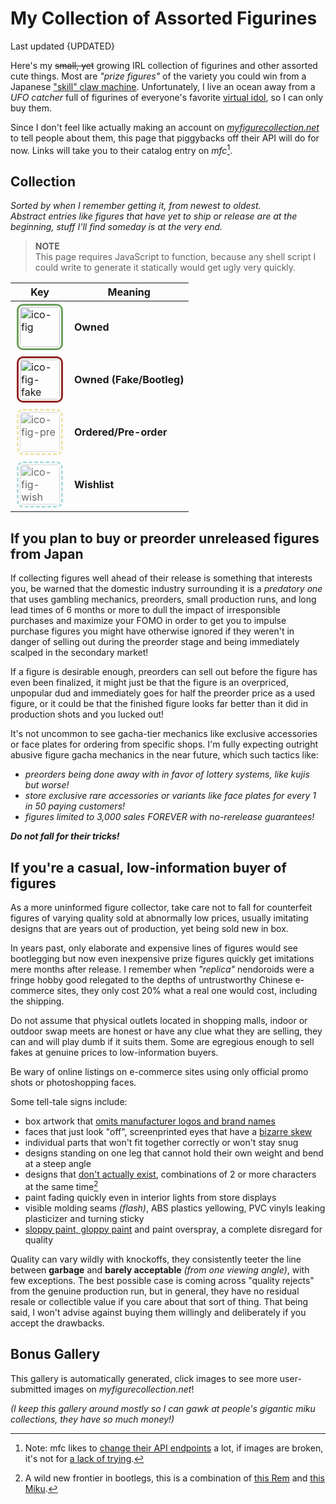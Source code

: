 <!-- started 2022/4/21 -->
<!-- updated 2023/6/23 -->

# My Collection of Assorted Figurines
Last updated {UPDATED}

Here's my ~~small, yet~~ growing IRL collection of figurines and other assorted cute things.
Most are _"prize figures"_ of the variety you could win from a Japanese ["skill" claw machine][claw].
Unfortunately, I live an ocean away from a _UFO catcher_ full of figurines of everyone's favorite [virtual idol][micker], so I can only buy them.

Since I don't feel like actually making an account on _[myfigurecollection.net][mfc]_ to tell people about them, this page that piggybacks off their API will do for now. Links will take you to their catalog entry on _mfc_[^api].

[claw]: https://www.youtube.com/watch?v=93c9oTU7ut0
[micker]: https://www.youtube.com/watch?v=f91sM4rI76w&hl=en
[mfc]: https://myfigurecollection.net
[^api]:
	Note: mfc likes to [change their API endpoints][1] a lot, if images are broken, it's not for [a lack of trying][2].

	[1]: https://github.com/microsounds/microsounds.github.io/commit/10c49ea
	[2]: https://raw.githubusercontent.com/microsounds/microsounds.github.io/master/.scripts/fetch-figure-pics.sh

## Collection
_Sorted by when I remember getting it, from newest to oldest.
<br />Abstract entries like figures that have yet to ship or release are at the beginning, stuff I'll find someday is at the very end._

<div id="fig-thumbs">
<noscript>
<blockquote>
<p><strong>NOTE</strong><br/>
	This page requires JavaScript to function, because any shell script I could write to generate it statically would get ugly very quickly.</p>
</blockquote>
</noscript>

</div>

<div class="aside right">

| Key | Meaning |
| -- | -- |
| ![ico-fig]({DOC_ROOT}/notes/assets/miku-nendo.jpg) | **Owned** |
| ![ico-fig-fake]({DOC_ROOT}/notes/assets/miku-nendo.jpg) | **Owned (Fake/Bootleg)** |
| ![ico-fig-pre]({DOC_ROOT}/notes/assets/miku-nendo.jpg) | **Ordered/Pre-order** |
| ![ico-fig-wish]({DOC_ROOT}/notes/assets/miku-nendo.jpg) | **Wishlist** |

</div>

## If you plan to buy or preorder unreleased figures from Japan
If collecting figures well ahead of their release is something that interests you, be warned that the domestic industry surrounding it is a _predatory one_ that uses gambling mechanics, preorders, small production runs, and long lead times of 6 months or more to dull the impact of irresponsible purchases and maximize your FOMO in order to get you to impulse purchase figures you might have otherwise ignored if they weren't in danger of selling out during the preorder stage and being immediately scalped in the secondary market!

If a figure is desirable enough, preorders can sell out before the figure has even been finalized, it might just be that the figure is an overpriced, unpopular dud and immediately goes for half the preorder price as a used figure, or it could be that the finished figure looks far better than it did in production shots and you lucked out!

It's not uncommon to see gacha-tier mechanics like exclusive accessories or face plates for ordering from specific shops.
I'm fully expecting outright abusive figure gacha mechanics in the near future, which such tactics like:
* _preorders being done away with in favor of lottery systems, like kujis but worse!_
* _store exclusive rare accessories or variants like face plates for every 1 in 50 paying customers!_
* _figures limited to 3,000 sales FOREVER with no-rerelease guarantees!_

***Do not fall for their tricks!***


## If you're a casual, low-information buyer of figures
As a more uninformed figure collector, take care not to fall for counterfeit figures of varying quality sold at abnormally low prices, usually imitating designs that are years out of production, yet being sold new in box.

In years past, only elaborate and expensive lines of figures would see bootlegging but now even inexpensive prize figures quickly get imitations mere months after release.
I remember when _"replica"_ nendoroids were a fringe hobby good relegated to the depths of untrustworthy Chinese e-commerce sites, they only cost 20% what a real one would cost, including the shipping.

Do not assume that physical outlets located in shopping malls, indoor or outdoor swap meets are honest or have any clue what they are selling, they can and will play dumb if it suits them. Some are egregious enough to sell fakes at genuine prices to low-information buyers.

Be wary of online listings on e-commerce sites using only official promo shots or photoshopping faces.

Some tell-tale signs include:
* box artwork that [omits manufacturer logos and brand names](https://myfigurecollection.net/picture/2402764)
* faces that just look "off", screenprinted eyes that have a [bizarre skew](https://myfigurecollection.net/picture/2182516)
* individual parts that won't fit together correctly or won't stay snug
* designs standing on one leg that cannot hold their own weight and bend at a steep angle
* designs that [don't actually exist](https://myfigurecollection.net/picture/3267308), combinations of 2 or more characters at the same time[^rem]
* paint fading quickly even in interior lights from store displays
* visible molding seams _(flash)_, ABS plastics yellowing, PVC vinyls leaking plasticizer and turning sticky
* [sloppy paint, gloppy paint](https://myfigurecollection.net/picture/2529349) and paint overspray, a complete disregard for quality

Quality can vary wildly with knockoffs, they consistently teeter the line between **garbage** and **barely acceptable** _(from one viewing angle)_, with few exceptions.
The best possible case is coming across "quality rejects" from the genuine production run, but in general, they have no residual resale or collectible value if you care about that sort of thing.
That being said, I won't advise against buying them willingly and deliberately if you accept the drawbacks.

[^rem]: A wild new frontier in bootlegs, this is a combination of
	[this Rem](https://myfigurecollection.net/item/1047417) and [this Miku](https://myfigurecollection.net/item/944728).

## Bonus Gallery
This gallery is automatically generated, click images to see more user-submitted images on _myfigurecollection.net_!

_(I keep this gallery around mostly so I can gawk at people's gigantic miku collections, they have so much money!)_

<div class="gallery" id="fig-gallery">
</div>

<style type="text/css">
	[alt*="fig"] {
		border-radius: 10px;
		border: 3px #6B9F5B solid;
		padding: 2px;
		margin: 2px;
		height: 64px;
		width: 64px;
	}
	[alt*="fig"]:hover { opacity: unset; }
	[alt*="fake"] {	border: 3px #932525 solid; }
	[alt*="pre"] {	border: 3px #E1D97A dashed; opacity: 65%; }
	[alt*="wish"] {	border: 3px #86CDCD dashed; opacity: 65%; }
</style>

<script type="text/javascript">
/* <![CDATA[ */
'use strict';

var figs = [
	/* MFC id, unknown MFC image hash key, alt text description
	 * MFC ids prepended with x are knockoffs
	 */

	/* preorders */
	[ 'p1473760', 'fe3fe', 'good smile inugami korone nendoroid #1861' ],
	[ 'p1473759', '82d19', 'good smile nekomata okayu nendoroid #1860' ],
	[ 'p1782785', '17fdb', 'furyu exc∞d creative miku cyber future ver.' ],
	[ 'p1618453', '9b371', 'good smile pop up parade OMGkawaiiAngel' ],
	[ 'p1780064', '4d72e', 'taito miku artist masterpiece birthday 2023 ver.' ],
	[ 'p1873722', '4bef0', 'taito miku fashion figure uniform ver.' ],
	[ 'p1696654', '98c36', 'furyu miku flower fairy noodle stopper' ],
	[ 'p945860', '328b2', 'good smile miku nendoroid doll' ],
	[ 'p1226915', '1067b', 'good smile miku date outfit ver. nendoroid doll' ],
	[ 'p1616455', '1154b', 'good smile pop up parade miku DECO*27 the vampire ver. L' ],
	[ 'p1779734', 'e4220', 'taito miku fashion figure subculture ver.' ],

	[ '1335582', '0d57a', 'sega sakura miku v3 SPM' ],
	[ '1571286', '62065', 'sega miku christmas 2022 SPM' ],
	[ '1479579', '350f9', 'sega miku 15th anniversary kei ver. SPM' ],
	[ '1549222', '43de2', 'sega miku 15th anniversary zhou ver. SPM' ],
	[ '1376115', '30a86', 'good smile racing AMG 2021 SUPER GT round 3' ],
	[ '1275355', '94c12', 'sega preciality special nuigurumi sakura miku' ],
	[ '1213389', '85cfa', 'good smile genshin impact venti nendoroid #1795' ],
	[ '1189088', 'f9b14', 'good smile hatsune miku nt nendoroid #1701' ],
	[ '1499800', '04668', 'taito miku artist masterpiece latidos 2022 ver.' ],
	[ '1220581', '696bc', 'taito miku artist masterpiece pricess arabian ver.' ],

	/* this is bloat
	[ '1536230', 'b1904', 're-ment miku miku ♪ room miniature #1 of 8' ],
	[ '1536252', 'a8865', 're-ment miku miku ♪ room miniature #2 of 8' ],
	[ '1536231', '5efb0', 're-ment miku miku ♪ room miniature #3 of 8' ],
	[ '1536233', '7215f', 're-ment miku miku ♪ room miniature #4 of 8' ],
	[ '1536234', 'a0238', 're-ment miku miku ♪ room miniature #5 of 8' ],
	[ '1536236', '07d51', 're-ment miku miku ♪ room miniature #6 of 8' ],
	[ '1536237', 'aea78', 're-ment miku miku ♪ room miniature #7 of 8' ],
	[ '1536238', 'a3e5c', 're-ment miku miku ♪ room miniature #8 of 8' ],
	*/

	[ 'x1214387', 'ea438', 'knockoff taito miku wonderland rapunzel' ],
	[ 'x314683', 'e7d29', 'knockoff sega miku fuwa fuwa nuigurumi plush (strap)' ],
	[ 'x370088', '27dfa', 'knockoff sega miku fuwa fuwa mega jumbo nuigurumi plush' ],
	[ 'x514129', '00fa6', 'knockoff sega nyanko miku fuwa fuwa mega jumbo nuigurumi plush' ],
	[ 'x809190', '8d2a0', 'knockoff furyu miku noodle stopper figure' ],
	[ 'x2987', '9fa5f', 'knockoff max factory figma miku #014' ],
	[ '401018', 'bfb66', 'sega project diva innocent SPM miku' ],
	[ '718192', '29017', 'hatsune miku 2nd season Winter ver.' ],
	[ '1251026', 'e36e0', 'bandai q posket miku type a' ],
	[ '944728', 'c98b0', 'furyu miku bicute bunnies' ],
	[ '1311067', '82a91', 'taito miku artist masterpiece princess alice' ],
	[ '1268909', 'f4650', 'taito miku artist masterpiece 14th anniv.' ],
	[ '1293291', 'c95e9', 'furyu sakura miku noodle stopper' ],
	[ '886807', '5b4b2', 'taito sakura miku 2020 ver.' ],
	[ '1216990', '90105', 'racing miku 2021 espresto' ],
	[ '1035745', 'ba361', "sega mega 39's breathe you SPM miku" ],
	[ '1112719', '82ba8', 'miku big nuigurumi plush' ],
	[ '756832', 'd4634', 'hatsune miku 2nd season Spring ver.' ],
	[ '776143', '679aa', 'hatsune miku 2nd season Summer ver.' ],
	[ '4741', '3b1b2', 'hatsune miku piano EX figure 2009' ],
	[ '1150601', '1e1ef', 'miku nesoberi nuigurumi (strap)' ],
	[ '798190', 'f61e7', 'sega sakura miku SPM' ],
	[ '720383', '21905', 'sega fate/extella link astolfo SPM' ],
	[ '693275', 'f40e6', 'miku mega jumbo nuigurumi plush 2018' ],
	[ '675904', '1161e', 'good smile gochiusa sxarp nendoroid #929' ],
	[ '689123', '2750f', 'good smile snow princess miku nendoroid #1000' ],
	[ '464596', 'd0803', 'good smile konosuba megumin nendoroid #725' ],
	[ '440687', 'be7e3', 'sega project diva X SPM miku' ],
	[ '583734', 'ccf32', 'sega izayoi sakuya prize figure' ],
	[ '200768', '28f48', 'funko pop rocks miku #39' ],
	[ '246546', '9cbfc', 'sega project diva F2nd miku' ],
	[ 'x287774', 'f7c92', 'knockoff good smile umaru-chan nendoroid #524' ],
	[ 'x26113', 'a69e3', 'knockoff good smile snow miku nendoroid #150' ],
	[ '198604', '64215', 'sega project diva 2nd miku' ],
	[ '47413', 'd5289', 'banpresto kogami akira lucky star' ],
	[ '167123', '00cd8', 'sega project diva arcade miku 2012' ],
	[ '100292', '0bb7d', 'hatsune miku plush great eastern 2012' ],

	/* wishlist */
	[ 'w861021', 'c00c8', 'sega miku preciality special nuigurumi plush' ],
	[ 'w370088', '27dfa', 'sega miku fuwa fuwa mega jumbo nuigurumi plush' ],
	[ 'w548722', '507c3', 'good smile hatsune miku v4x 1/8 scale' ],
	[ 'w187', '7888c', 'good smile hatsune miku 1/8 scale (2008)' ],
	[ 'w78591', '17fbf', 'max factory miku 1/7 scale HSP ver. (2012)' ],
	[ 'w61333', '3b529', 'good smile miku 1/8 scale lat-type ver.' ],
	[ 'w136444', '8be06', 'good smile miku 2.0 nendoroid #300 (2013)' ],
	[ 'w66010', 'e028f', 'good smile miku support ver. nendoroid #170' ],
	[ 'w186', '94494', 'good smile miku nendoroid #33 (2008)' ],
];

var thumbs = document.getElementById('fig-thumbs');
var gallery = document.getElementById('fig-gallery');

for (var i in figs) {
	var id = figs[i][0];
	var hash = figs[i][1];
	var title = figs[i][2];
	var alt = 'ico-fig';
	switch (id.charAt(0)) {
		case 'x': id = id.slice(1); alt = alt + '-fake'; break;
		case 'p': id = id.slice(1); alt = alt + '-pre'; break;
		case 'w': id = id.slice(1); alt = alt + '-wish'; break;
	}

	var l1, l2, l3;

	/* icons */
	l1 = document.createElement('a');
	l1.href= 'https://myfigurecollection.net/item/' + id;

		l2 = document.createElement('img');
		l2.alt = alt;
		l2.title = title;
		l2.src = 'https://static.myfigurecollection.net/upload/items/0/'
			+ id + '-' + hash + ".jpg";
		l1.appendChild(l2);

	thumbs.appendChild(l1);

	/* gallery, don't include entries I don't have */
	if (alt == 'ico-fig') {
		l1 = document.createElement('p');

			l2 = document.createElement('a');
			l2.href = 'https://myfigurecollection.net/pictures.php?itemId=' + id;

				l3 = document.createElement('img');
				l3.src = 'https://static.myfigurecollection.net/upload/items/1/'
					+ id + '-' + hash + ".jpg";
				l3.title = title;
				l3.alt = 'nolink';
				l2.appendChild(l3);

		l1.appendChild(l2);
		gallery.appendChild(l1);
	}
}

/* ]]> */
</script>

